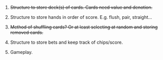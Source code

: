 1. <del>Structure to store deck(s) of cards. Cards need value and denotion.</del>

2. Structure to store hands in order of score. E.g. flush, pair, straight...

3. <del>Method of shuffling cards? Or at least selecting at random and storing removed cards.</del>

4. Structure to store bets and keep track of chips/score.

5. Gameplay.
